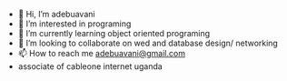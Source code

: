 - 👋 Hi, I’m adebuavani
- 👀 I’m interested in programing
- 🌱 I’m currently learning object oriented programing
- 💞️ I’m looking to collaborate on wed and database design/ networking
- 📫 How to reach me adebuavani@gmail.com
-    associate of cableone internet uganda

<!---
adebuavani/adebuavani is a ✨ special ✨ repository because its `README.md` (this file) appears on your GitHub profile.
You can click the Preview link to take a look at your changes.
--->
